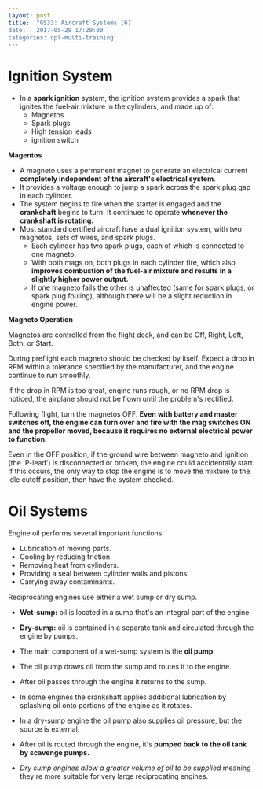 ```yaml
---
layout: post
title:  "GS33: Aircraft Systems (6)
date:   2017-05-29 17:29:00
categories: cpl-multi-training
---
```


# Ignition System

 * In a **spark ignition** system, the ignition system provides a spark that
   ignites the fuel-air mixture in the cylinders, and made up of:
    * Magnetos
    * Spark plugs
    * High tension leads
    * ignition switch

**Magentos**

 * A magneto uses a permanent magnet to generate an electrical current **completely
   independent of the aircraft's electrical system**.
 * It provides a voltage enough to jump a spark across the spark plug gap in
   each cylinder.
 * The system begins to fire when the starter is engaged and the **crankshaft**
   begins to turn. It continues to operate **whenever the crankshaft is rotating.**
 * Most standard certified aircraft have a dual ignition system, with two
   magnetos, sets of wires, and spark plugs.
    * Each cylinder has two spark plugs, each of which is connected to one
      magneto.
    * With both mags on, both plugs in each cylinder fire, which also
      **improves combustion of the fuel-air mixture and results in a slightly
      higher power output.**
    * If one magneto fails the other is unaffected (same for spark plugs, or
      spark plug fouling), although there will be a slight reduction in engine
      power.

**Magneto Operation**

Magnetos are controlled from the flight deck, and can be Off, Right, Left, Both,
or Start.

During preflight each magneto should be checked by itself. Expect a drop in RPM
within a tolerance specified by the manufacturer, and the engine continue to run
smoothly.

If the drop in RPM is too great, engine runs rough, or no RPM drop is noticed, the
airplane should not be flown until the problem's rectified.

Following flight, turn the magnetos OFF. **Even with battery and master switches
off, the engine can turn over and fire with the mag switches ON and the propellor
moved, because it requires no external electrical power to function.**

Even in the OFF position, if the ground wire between magneto and ignition (the
'P-lead') is disconnected or broken, the engine could accidentally start. If this
occurs, the only way to stop the engine is to move the mixture to the idle
cutoff position, then have the system checked.

# Oil Systems

Engine oil performs several important functions:

 * Lubrication of moving parts.
 * Cooling by reducing friction.
 * Removing heat from cylinders.
 * Providing a seal between cylinder walls and pistons.
 * Carrying away contaminants.

Reciprocating engines use either a wet sump or dry sump.

 * **Wet-sump:** oil is located in a sump that's an integral part of the engine.
 * **Dry-sump:** oil is contained in a separate tank and circulated through the
   engine by pumps.

 * The main component of a wet-sump system is the **oil pump**
 * The oil pump draws oil from the sump and routes it to the engine.
 * After oil passes through the engine it returns to the sump.
 * In some engines the crankshaft applies additional lubrication by splashing
   oil onto portions of the engine as it rotates.

 * In a dry-sump engine the oil pump also supplies oil pressure, but the source
   is external.
 * After oil is routed through the engine, it's **pumped back to the oil tank
   by scavenge pumps.**
 * *Dry sump engines allow a greater volume of oil to be supplied* meaning they're
   more suitable for very large reciprocating engines.
   
